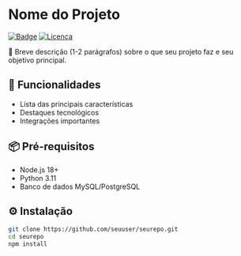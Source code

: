 # Nome do Projeto

[![Badge](https://img.shields.io/badge/versão-1.0.0-blue)](https://github.com/seuuser/seurepo)
[![Licença](https://img.shields.io/github/license/seuuser/seurepo)](LICENSE)

📌 Breve descrição (1-2 parágrafos) sobre o que seu projeto faz e seu objetivo principal.

## 🚀 Funcionalidades

- Lista das principais características
- Destaques tecnológicos
- Integrações importantes

## 📦 Pré-requisitos

- Node.js 18+
- Python 3.11
- Banco de dados MySQL/PostgreSQL

## ⚙️ Instalação

```bash
git clone https://github.com/seuuser/seurepo.git
cd seurepo
npm install
